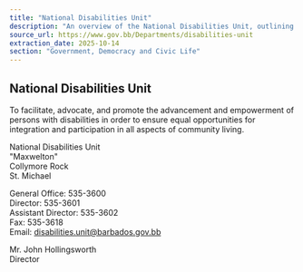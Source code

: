 ```yaml
---
title: "National Disabilities Unit"
description: "An overview of the National Disabilities Unit, outlining its mission, contact information, and director details."
source_url: https://www.gov.bb/Departments/disabilities-unit
extraction_date: 2025-10-14
section: "Government, Democracy and Civic Life"
---
```


## National Disabilities Unit

To facilitate, advocate, and promote the advancement and empowerment of persons with disabilities in order to ensure equal opportunities for integration and participation in all aspects of community living.

National Disabilities Unit  
"Maxwelton"  
Collymore Rock  
St. Michael

General Office: 535-3600  
Director: 535-3601  
Assistant Director: 535-3602  
Fax: 535-3618  
Email: disabilities.unit@barbados.gov.bb

Mr. John Hollingsworth  
Director
```
